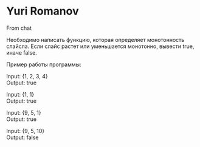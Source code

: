 # Yuri Romanov
From chat

Необходимо написать функцию, которая определяет монотонность слайсла. Если слайс растет или уменьшается монотонно, вывести true, иначе false.

Пример работы программы:

Input:
{1, 2, 3, 4}  
Output:
true

Input:
{1, 1}  
Output:
true

Input:
{9, 5, 1}  
Output:
true

Input:
{9, 5, 10}  
Output:
false